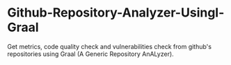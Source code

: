 # Github-Repository-Analyzer-Usingl-Graal
Get metrics, code quality check and vulnerabilities check from github's repositories using Graal (A Generic Repository AnALyzer).
